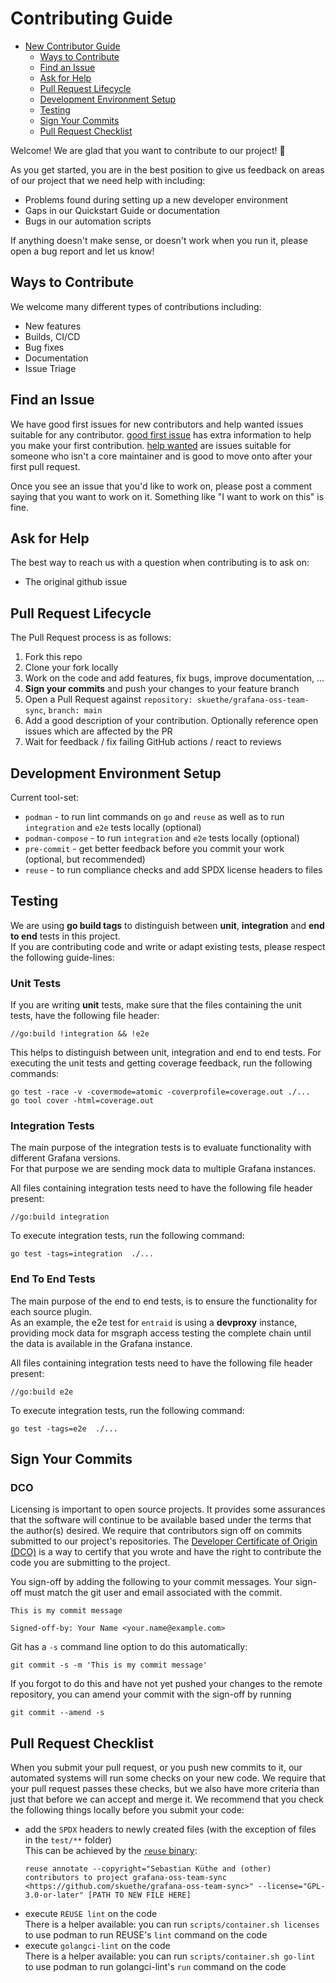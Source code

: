 <!--
SPDX-FileCopyrightText: 2020 contributors to the cncf/project-template project <https://github.com/cncf/project-template>
SPDX-License-Identifier: Apache-2.0
-->

# Contributing Guide

* [New Contributor Guide](#contributing-guide)
  * [Ways to Contribute](#ways-to-contribute)
  * [Find an Issue](#find-an-issue)
  * [Ask for Help](#ask-for-help)
  * [Pull Request Lifecycle](#pull-request-lifecycle)
  * [Development Environment Setup](#development-environment-setup)
  * [Testing](#testing)
  * [Sign Your Commits](#sign-your-commits)
  * [Pull Request Checklist](#pull-request-checklist)

Welcome! We are glad that you want to contribute to our project! 💖

As you get started, you are in the best position to give us feedback on areas of
our project that we need help with including:

* Problems found during setting up a new developer environment
* Gaps in our Quickstart Guide or documentation
* Bugs in our automation scripts

If anything doesn't make sense, or doesn't work when you run it, please open a
bug report and let us know!

## Ways to Contribute

We welcome many different types of contributions including:

* New features
* Builds, CI/CD
* Bug fixes
* Documentation
* Issue Triage

## Find an Issue

We have good first issues for new contributors and help wanted issues suitable
for any contributor. [good first issue][goodfirstissue] has extra information to
help you make your first contribution. [help wanted][helpwanted] are issues
suitable for someone who isn't a core maintainer and is good to move onto after
your first pull request.

Once you see an issue that you'd like to work on, please post a comment saying
that you want to work on it. Something like "I want to work on this" is fine.

## Ask for Help

The best way to reach us with a question when contributing is to ask on:

* The original github issue

## Pull Request Lifecycle

The Pull Request process is as follows:

1. Fork this repo
2. Clone your fork locally
3. Work on the code and add features, fix bugs, improve documentation, ...
4. **Sign your commits** and push your changes to your feature branch
5. Open a Pull Request against `repository: skuethe/grafana-oss-team-sync`, `branch: main`
6. Add a good description of your contribution. Optionally reference open issues which are affected by the PR
7. Wait for feedback / fix failing GitHub actions / react to reviews


## Development Environment Setup

Current tool-set:

- `podman` - to run lint commands on `go` and `reuse` as well as to run `integration` and `e2e` tests locally (optional)
- `podman-compose` - to run `integration` and `e2e` tests locally (optional)
- `pre-commit` - get better feedback before you commit your work (optional, but recommended)
- `reuse` - to run compliance checks and add SPDX license headers to files

## Testing

We are using **go build tags** to distinguish between **unit**, **integration** and **end to end** tests in this project.  
If you are contributing code and write or adapt existing tests, please respect the following guide-lines:

### Unit Tests

If you are writing **unit** tests, make sure that the files containing the unit tests, have the following file header:

    //go:build !integration && !e2e

This helps to distinguish between unit, integration and end to end tests.
For executing the unit tests and getting coverage feedback, run the following commands:

    go test -race -v -covermode=atomic -coverprofile=coverage.out ./...
    go tool cover -html=coverage.out

### Integration Tests

The main purpose of the integration tests is to evaluate functionality with different Grafana versions.  
For that purpose we are sending mock data to multiple Grafana instances.

All files containing integration tests need to have the following file header present:

    //go:build integration

To execute integration tests, run the following command:

    go test -tags=integration  ./...

### End To End Tests

The main purpose of the end to end tests, is to ensure the functionality for each source plugin.  
As an example, the e2e test for `entraid` is using a **devproxy** instance, providing mock data for msgraph access testing the complete chain until the data is available in the Grafana instance.

All files containing integration tests need to have the following file header present:

    //go:build e2e

To execute integration tests, run the following command:

    go test -tags=e2e  ./...

## Sign Your Commits

### DCO
Licensing is important to open source projects. It provides some assurances that
the software will continue to be available based under the terms that the
author(s) desired. We require that contributors sign off on commits submitted to
our project's repositories. The [Developer Certificate of Origin
(DCO)][dco] is a way to certify that you wrote and
have the right to contribute the code you are submitting to the project.

You sign-off by adding the following to your commit messages. Your sign-off must
match the git user and email associated with the commit.

    This is my commit message

    Signed-off-by: Your Name <your.name@example.com>

Git has a `-s` command line option to do this automatically:

    git commit -s -m 'This is my commit message'

If you forgot to do this and have not yet pushed your changes to the remote
repository, you can amend your commit with the sign-off by running

    git commit --amend -s

## Pull Request Checklist

When you submit your pull request, or you push new commits to it, our automated
systems will run some checks on your new code. We require that your pull request
passes these checks, but we also have more criteria than just that before we can
accept and merge it. We recommend that you check the following things locally
before you submit your code:

  - add the `SPDX` headers to newly created files (with the exception of files in the `test/**` folder)  
    This can be achieved by the [`reuse` binary][reuseinstall]:
    ```
    reuse annotate --copyright="Sebastian Küthe and (other) contributors to project grafana-oss-team-sync <https://github.com/skuethe/grafana-oss-team-sync>" --license="GPL-3.0-or-later" [PATH TO NEW FILE HERE]
    ```
  - execute `REUSE lint` on the code  
    There is a helper available: you can run `scripts/container.sh licenses` to use podman to run REUSE's `lint` command on the code
  - execute `golangci-lint` on the code  
    There is a helper available: you can run `scripts/container.sh go-lint` to use podman to run golangci-lint's `run` command on the code


[goodfirstissue]:   <https://github.com/skuethe/grafana-oss-team-sync/labels/good%20first%20issue> "Issues with label 'good first issue'"
[helpwanted]:       <https://github.com/skuethe/grafana-oss-team-sync/labels/help%20wanted> "Issues with label 'help wanted'"
[dco]:              <https://probot.github.io/apps/dco/> "Developer Certificate of Origin"
[reuseinstall]:     <https://github.com/fsfe/reuse-tool?tab=readme-ov-file#install> "How to install REUSE tool"
